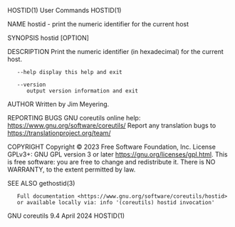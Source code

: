 HOSTID(1)								 User Commands								     HOSTID(1)

NAME
       hostid - print the numeric identifier for the current host

SYNOPSIS
       hostid [OPTION]

DESCRIPTION
       Print the numeric identifier (in hexadecimal) for the current host.

       --help display this help and exit

       --version
	      output version information and exit

AUTHOR
       Written by Jim Meyering.

REPORTING BUGS
       GNU coreutils online help: <https://www.gnu.org/software/coreutils/>
       Report any translation bugs to <https://translationproject.org/team/>

COPYRIGHT
       Copyright © 2023 Free Software Foundation, Inc.	License GPLv3+: GNU GPL version 3 or later <https://gnu.org/licenses/gpl.html>.
       This is free software: you are free to change and redistribute it.  There is NO WARRANTY, to the extent permitted by law.

SEE ALSO
       gethostid(3)

       Full documentation <https://www.gnu.org/software/coreutils/hostid>
       or available locally via: info '(coreutils) hostid invocation'

GNU coreutils 9.4							  April 2024								     HOSTID(1)
